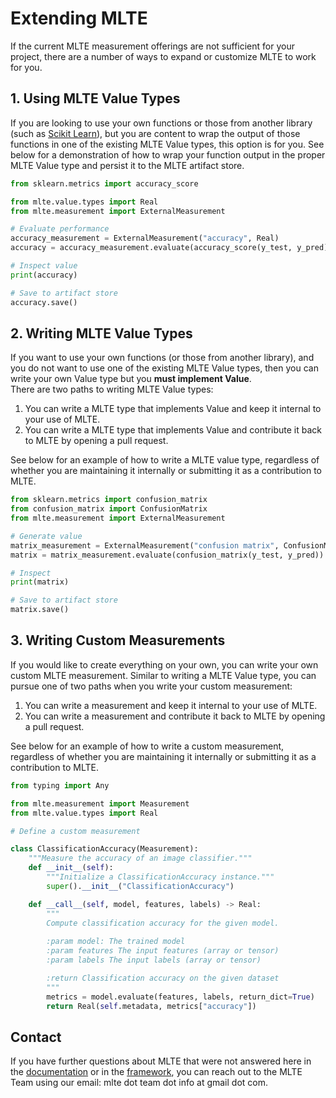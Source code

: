 # Extending MLTE
If the current MLTE measurement offerings are not sufficient for your project, there are a number of ways to expand or customize MLTE to work for you.

## 1. Using MLTE Value Types
If you are looking to use your own functions or those from another library (such as [Scikit Learn](https://scikit-learn.org/stable/)), but you are content to wrap the output of those functions in one of the existing MLTE Value types, this option is for you. See below for a demonstration of how to wrap your function output in the proper MLTE Value type and persist it to the MLTE artifact store.

```Python
from sklearn.metrics import accuracy_score

from mlte.value.types import Real
from mlte.measurement import ExternalMeasurement

# Evaluate performance
accuracy_measurement = ExternalMeasurement("accuracy", Real)
accuracy = accuracy_measurement.evaluate(accuracy_score(y_test, y_pred))

# Inspect value
print(accuracy)

# Save to artifact store
accuracy.save()
```

## 2. Writing MLTE Value Types
If you want to use your own functions (or those from another library), and you do not want to use one of the existing MLTE Value types, then you can write your own Value type but you **must implement Value**.  
There are two paths to writing MLTE Value types:
1. You can write a MLTE type that implements Value and keep it internal to your use of MLTE.
2. You can write a MLTE type that implements Value and contribute it back to MLTE by opening a pull request.  

See below for an example of how to write a MLTE value type, regardless of whether you are maintaining it internally or submitting it as a contribution to MLTE.

```Python
from sklearn.metrics import confusion_matrix
from confusion_matrix import ConfusionMatrix
from mlte.measurement import ExternalMeasurement

# Generate value
matrix_measurement = ExternalMeasurement("confusion matrix", ConfusionMatrix)
matrix = matrix_measurement.evaluate(confusion_matrix(y_test, y_pred))

# Inspect
print(matrix)

# Save to artifact store
matrix.save()

```

## 3. Writing Custom Measurements
If you would like to create everything on your own, you can write your own custom MLTE measurement.
Similar to writing a MLTE Value type, you can pursue one of two paths when you write your custom measurement:
1. You can write a measurement and keep it internal to your use of MLTE.
2. You can write a measurement and contribute it back to MLTE by opening a pull request.  

See below for an example of how to write a custom measurement, regardless of whether you are maintaining it internally or submitting it as a contribution to MLTE.

```Python
from typing import Any

from mlte.measurement import Measurement
from mlte.value.types import Real

# Define a custom measurement

class ClassificationAccuracy(Measurement):
    """Measure the accuracy of an image classifier."""
    def __init__(self):
        """Initialize a ClassificationAccuracy instance."""
        super().__init__("ClassificationAccuracy")

    def __call__(self, model, features, labels) -> Real:
        """
        Compute classification accuracy for the given model.
        
        :param model: The trained model
        :param features The input features (array or tensor)
        :param labels The input labels (array or tensor)

        :return Classification accuracy on the given dataset
        """
        metrics = model.evaluate(features, labels, return_dict=True)
        return Real(self.metadata, metrics["accuracy"])

```

## Contact
If you have further questions about MLTE that were not answered here in the [documentation](https://mlte.readthedocs.io/en/latest/index.html) or in the [framework](https://github.com/mlte-team/mlte-framework), you can reach out to the MLTE Team using our email: mlte dot team dot info at gmail dot com.